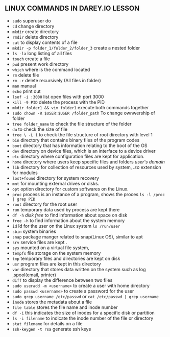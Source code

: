 ## LINUX COMMANDS IN DAREY.IO LESSON
* `sudo` superuser do 
* `cd` change directory
* `mkdir` create directory
*  `rmdir` delete directory
*  `cat` to display contents of a file
*  `mkdir -p folder_1/folder_2/folder_3` create a nested folder 
* `ls -la` long listing of all files
* `touch` create a file
* `pwd` present work directory
* `which` where is the command located
* `rm` delete file
* `rm -r` delete recursively (All files in folder)
* `man` manual
* `echo` print out
* `lsof -i :3000` list open files with port 3000
* `kill -9 PID` delete the process with the PID
* `mkdir folder1 && vim folder1` execute both commands together
* `sudo chown -R $USER:$USER /folder_path` To change ownwership of folder 
* `tree folder_name` to check the file structure of the folder 
* `du` to check the size of file 
* `tree \ -L 1` to check the file structure of root directory with level 1
* `bin` directory that contains binary files of the program codes
* `boot` directory that has information relating to the boot of the OS
* `dev` directory on device files, which is an interface to a device driver
* `etc` directory where configuration files are kept for application.
* `home` directory where users keep specific files and folders *user's domain*
* `lib` directory for collection of resources used by system, *.so* extension for modules
* `lost+found` directory for system recovery
* `mnt` for mounting external drives or disks.
* `opt` option directory for custom softwares on the Linux.
* `proc` process is an instance of a program, shows the proces `ls -l /proc | grep PID`
* `root` directory for the root user
* `run` temporary data used by process are kept there
* `df -h` *disk free* to find information about space on disk
* `free -h` to find information about the system memory
* `id` Id for the user on the Linux system `ls /run/user`
* `sbin` system binaries
* `snap` package manger related to snap(Linux OS), similar to apt
* `srv` service files are kept .
* `sys` mounted on a virtual file system, 
* `tempfs` file storage on the system memory
* `tmp` temporary files and directories are kept on disk
* `usr` program files are kept in this directory
* `var` directory that stores data written on the system such as log ,spool(email, printer)
* `diff` to display the difference between two files 
* `sudo useradd -m <username>` to create a user with home directory 
* `sudo passwd <username>` to create a password for the user 
* `sudo grep username /etc/passwd` or `cat /etc/passwd | grep username`
* `inode` stores the metadata about a file 
* `file table` stores the file name and inode number
* `df -i` this indicates the size of inodes for a specific disk or partition 
* `ls -i filename` to indicate the inode number of the file or directory
* `stat filename` for details on a file
* `ssh-keygen -t rsa` generate ssh keys 
